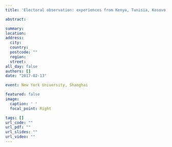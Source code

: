 ```yaml
---
title: 'Electoral observation: experiences from Kenya, Tunisia, Kosovo, Nigeria, Honduras and Peru: Implementation, methodological and ethical issues'

abstract:  

summary: 
location: 
address:
  city: 
  country: 
  postcode: ""
  region: 
  street: 
all_day: false
authors: []
date: "2017-02-13"

event: New York University, Shanghai

featured: false
image:
  caption: ' '
  focal_point: Right

tags: []
url_code: ""
url_pdf: ""
url_slides: ""
url_video: ""
---
```



